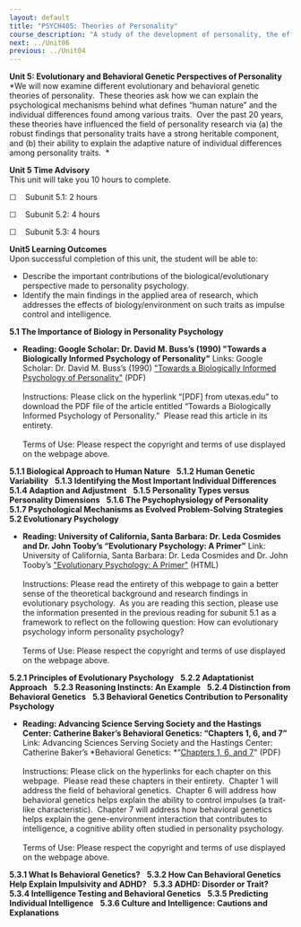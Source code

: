 ```yaml
---
layout: default
title: "PSYCH405: Theories of Personality"
course_description: "A study of the development of personality, the effects of personality on important outcomes, and attempts to make beneficial changes to maladaptive personality characteristics."
next: ../Unit06
previous: ../Unit04
---
```

**Unit 5: Evolutionary and Behavioral Genetic Perspectives of
Personality** <span id="5"></span> 
*We will now examine different evolutionary and behavioral genetic
theories of personality.  These theories ask how we can explain the
psychological mechanisms behind what defines “human nature” and the
individual differences found among various traits.  Over the past 20
years, these theories have influenced the field of personality research
via (a) the robust findings that personality traits have a strong
heritable component, and (b) their ability to explain the adaptive
nature of individual differences among personality traits.  *

**Unit 5 Time Advisory**  
This unit will take you 10 hours to complete.

☐    Subunit 5.1: 2 hours

☐    Subunit 5.2: 4 hours

☐    Subunit 5.3: 4 hours

**Unit5 Learning Outcomes**  
Upon successful completion of this unit, the student will be able to:  
  
-   Describe the important contributions of the biological/evolutionary
    perspective made to personality psychology.
-   Identify the main findings in the applied area of research, which
    addresses the effects of biology/environment on such traits as
    impulse control and intelligence.

**5.1 The Importance of Biology in Personality Psychology** <span
id="5.1"></span> 
-   **Reading: Google Scholar: Dr. David M. Buss’s (1990) "Towards a
    Biologically Informed Psychology of Personality"**
    Links: Google Scholar: Dr. David M. Buss’s (1990) ["Towards a
    Biologically Informed Psychology of
    Personality"](http://scholar.google.com/scholar?hl=en&q=buss+1990,+biological+foundations+of+personality&btnG=Search&as_sdt=20000&as_ylo=&as_vis=0) (PDF)  
                  
     Instructions: Please click on the hyperlink “[PDF] from utexas.edu”
    to download the PDF file of the article entitled “Towards a
    Biologically Informed Psychology of Personality.”  Please read this
    article in its entirety.   
        
     Terms of Use: Please respect the copyright and terms of use
    displayed on the webpage above. 

**5.1.1 Biological Approach to Human Nature** <span id="5.1.1"></span> 
**5.1.2 Human Genetic Variability** <span id="5.1.2"></span> 
**5.1.3 Identifying the Most Important Individual Differences** <span
id="5.1.3"></span> 
**5.1.4 Adaption and Adjustment** <span id="5.1.4"></span> 
**5.1.5 Personality Types versus Personality Dimensions** <span
id="5.1.5"></span> 
**5.1.6 The Psychophysiology of Personality** <span id="5.1.6"></span> 
**5.1.7 Psychological Mechanisms as Evolved Problem-Solving Strategies**
<span id="5.1.7"></span> 
**5.2 Evolutionary Psychology** <span id="5.2"></span> 
-   **Reading: University of California, Santa Barbara: Dr. Leda
    Cosmides and Dr. John Tooby’s “Evolutionary Psychology: A Primer”**
    Link: University of California, Santa Barbara: Dr. Leda Cosmides and
    Dr. John Tooby’s ["Evolutionary Psychology: A
    Primer"](http://www.psych.ucsb.edu/research/cep/primer.html)
    (HTML)  
                  
     Instructions: Please read the entirety of this webpage to gain a
    better sense of the theoretical background and research findings in
    evolutionary psychology.  As you are reading this section, please
    use the information presented in the previous reading for subunit
    5.1 as a framework to reflect on the following question: How can
    evolutionary psychology inform personality psychology?  
                  
     Terms of Use: Please respect the copyright and terms of use
    displayed on the webpage above. 

**5.2.1 Principles of Evolutionary Psychology** <span
id="5.2.1"></span> 
**5.2.2 Adaptationist Approach** <span id="5.2.2"></span> 
**5.2.3 Reasoning Instincts: An Example** <span id="5.2.3"></span> 
**5.2.4 Distinction from Behavioral Genetics** <span id="5.2.4"></span> 
**5.3 Behavioral Genetics Contribution to Personality Psychology** <span
id="5.3"></span> 
-   **Reading: Advancing Science Serving Society and the Hastings
    Center: Catherine Baker’s Behavioral Genetics: “Chapters 1, 6, and
    7”**
    Link: Advancing Sciences Serving Society and the Hastings Center:
    Catherine Baker’s *Behavioral Genetics: *“[Chapters 1, 6, and
    7](http://www.saylor.org/site/wp-content/uploads/2012/08/PSYCH101Sec2.pdf)"
    (PDF)  
        
     Instructions: Please click on the hyperlinks for each chapter on
    this webpage.  Please read these chapters in their entirety. 
    Chapter 1 will address the field of behavioral genetics.  Chapter 6
    will address how behavioral genetics helps explain the ability to
    control impulses (a trait-like characteristic).  Chapter 7 will
    address how behavioral genetics helps explain the gene-environment
    interaction that contributes to intelligence, a cognitive ability
    often studied in personality psychology.  
        
     Terms of Use: Please respect the copyright and terms of use
    displayed on the webpage above.

**5.3.1 What Is Behavioral Genetics?** <span id="5.3.1"></span> 
**5.3.2 How Can Behavioral Genetics Help Explain Impulsivity and ADHD?**
<span id="5.3.2"></span> 
**5.3.3 ADHD: Disorder or Trait?** <span id="5.3.3"></span> 
**5.3.4 Intelligence Testing and Behavioral Genetics** <span
id="5.3.4"></span> 
**5.3.5 Predicting Individual Intelligence** <span id="5.3.5"></span> 
**5.3.6 Culture and Intelligence: Cautions and Explanations** <span
id="5.3.6"></span> 
